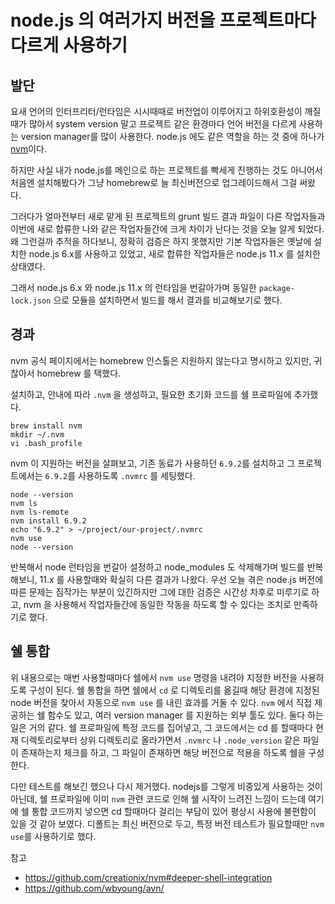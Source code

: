 
# node.js 의 여러가지 버전을 프로젝트마다 다르게 사용하기

## 발단

요새 언어의 인터프리터/런타임은 시시때때로 버전업이 이루어지고 하위호환성이 깨질때가 많아서 system version 말고 프로젝트 같은 환경마다 언어 버전을 다르게 사용하는 version manager를 많이 사용한다. node.js 에도 같은 역할을 하는 것 중에 하나가 [nvm](https://github.com/creationix/nvm)이다.

하지만 사실 내가 node.js를 메인으로 하는 프로젝트를 빡세게 진행하는 것도 아니어서 처음엔 설치해봤다가 그냥 homebrew로 늘 최신버전으로 업그레이드해서 그걸 써왔다.

그러다가 얼마전부터 새로 맡게 된 프로젝트의 grunt 빌드 결과 파일이 다른 작업자들과 이번에 새로 합류한 나와 같은 작업자들간에 크게 차이가 난다는 것을 오늘 알게 되었다. 왜 그런걸까 추적을 하다보니, 정확히 검증은 하지 못했지만 기본 작업자들은 옛날에 설치한 node.js 6.x를 사용하고 있었고, 새로 합류한 작업자들은 node.js 11.x 를 설치한 상태였다.

그래서 node.js 6.x 와 node.js 11.x 의 런타임을 번갈아가며 동일한 `package-lock.json` 으로 모듈을 설치하면서 빌드를 해서 결과를 비교해보기로 했다.

## 경과

nvm 공식 페이지에서는 homebrew 인스톨은 지원하지 않는다고 명시하고 있지만, 귀찮아서 homebrew 를 택했다.

설치하고, 안내에 따라 `.nvm` 을 생성하고, 필요한 초기화 코드를 쉘 프로파일에 추가했다.

```
brew install nvm
mkdir ~/.nvm
vi .bash_profile
```

nvm 이 지원하는 버전을 살펴보고, 기존 동료가 사용하던 `6.9.2`를 설치하고 그 프로젝트에서는 `6.9.2`를 사용하도록 `.nvmrc` 를 세팅했다.

```
node --version
nvm ls
nvm ls-remote
nvm install 6.9.2
echo "6.9.2" > ~/project/our-project/.nvmrc
nvm use
node --version
```

반복해서 node 런타임을 번갈아 설정하고 node_modules 도 삭제해가며 빌드를 반복해보니, 11.x 를 사용할때와 확실히 다른 결과가 나왔다. 우선 오늘 겪은 node.js 버전에 따른 문제는 짐작가는 부분이 있긴하지만 그에 대한 검증은 시간상 차후로 미루기로 하고, nvm 을 사용해서 작업자들간에 동일한 작동을 하도록 할 수 있다는 조치로 만족하기로 했다.

## 쉘 통합

위 내용으로는 매번 사용할때마다 쉘에서 `nvm use` 명령을 내려야 지정한 버전을 사용하도록 구성이 된다. 쉘 통합을 하면 쉘에서 `cd` 로 디렉토리를 옮길때 해당 환경에 지정된 node 버전을 찾아서 자동으로 `nvm use` 를 내린 효과를 거둘 수 있다. `nvm` 에서 직접 제공하는 쉘 함수도 있고, 여러 version manager 를 지원하는 외부 툴도 있다. 둘다 하는 일은 거의 같다. 쉘 프로파일에 특정 코드를 집어넣고, 그 코드에서는 cd 를 할때마다 현재 디렉토리로부터 상위 디렉토리로 올라가면서 `.nvmrc` 나 `.node_version` 같은 파일이 존재하는지 체크를 하고, 그 파일이 존재하면 해당 버전으로 적용을 하도록 쉘을 구성한다.

다만 테스트를 해보긴 했으나 다시 제거했다. nodejs를 그렇게 비중있게 사용하는 것이 아닌데, 쉘 프로파일에 이미 `nvm` 관련 코드로 인해 쉘 시작이 느려진 느낌이 드는데 여기에 쉘 통합 코드까지 넣으면 cd 할때마다 걸리는 부담이 있어 평상시 사용에 불편함이 있을 것 같아 보였다. 디폴트는 최신 버전으로 두고, 특정 버전 테스트가 필요할때만 `nvm use`를 사용하기로 했다.


참고

 - https://github.com/creationix/nvm#deeper-shell-integration
 - https://github.com/wbyoung/avn/
